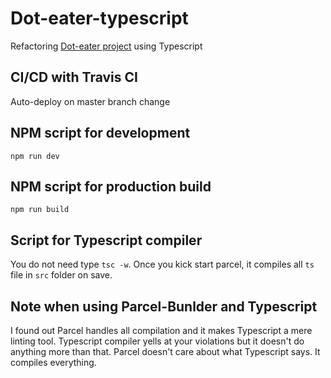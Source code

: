 # Dot-eater-typescript
Refactoring [Dot-eater project](https://github.com/kdaisho/dot-eater) using Typescript

## CI/CD with Travis CI
Auto-deploy on master branch change

## NPM script for development
`npm run dev`

## NPM script for production build
`npm run build`

## Script for Typescript compiler
You do not need type `tsc -w`. Once you kick start parcel, it compiles all `ts` file in `src` folder on save.

## Note when using Parcel-Bunlder and Typescript
I found out Parcel handles all compilation and it makes Typescript a mere linting tool. Typescript compiler yells at your violations but it doesn't do anything more than that. Parcel doesn't care about what Typescript says. It compiles everything.